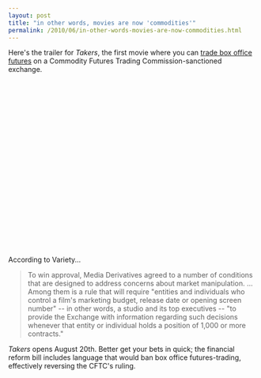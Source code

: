 ```yaml
---
layout: post
title: "in other words, movies are now 'commodities'"
permalink: /2010/06/in-other-words-movies-are-now-commodities.html
---
```


<p>Here's the trailer for <em>Takers</em>, the first movie where you can <a href="http://www.variety.com/article/VR1118020636.html?categoryid=13&amp;cs=1&amp;ref=vertfilm">trade box office futures</a> on a Commodity Futures Trading Commission-sanctioned exchange.</p>

<p><object width="560" height="340"><param name="movie" value="http://www.youtube.com/v/HbjzfVMO-x0&amp;hl=en_US&amp;fs=1&amp;"></param><param name="allowFullScreen" value="true"></param><param name="allowscriptaccess" value="always"></param><embed src="https://www.youtube.com/v/HbjzfVMO-x0&amp;hl=en_US&amp;fs=1&amp;" type="application/x-shockwave-flash" allowscriptaccess="always" allowfullscreen="true" width="560" height="340"></embed></object></p>

<p>According to Variety...</p>

<blockquote>
  <p>To win approval, Media Derivatives agreed to a number of conditions that are designed to address concerns about market manipulation. ... Among them is a rule that will require "entities and individuals who control a film's marketing budget, release date or opening screen number" -- in other words, a studio and its top executives -- "to provide the Exchange with information regarding such decisions whenever that entity or individual holds a position of 1,000 or more contracts."</p>
</blockquote>

<p><em>Takers</em> opens August 20th.  Better get your bets in quick; the financial reform bill includes language that would ban box office futures-trading, effectively reversing the CFTC's ruling.</p>



